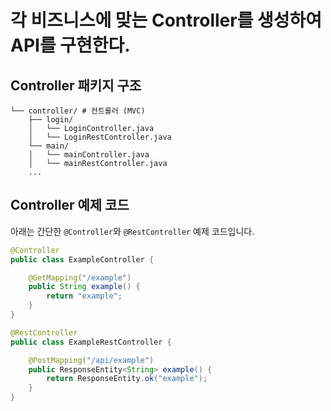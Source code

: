# 각 비즈니스에 맞는 Controller를 생성하여 API를 구현한다.

## Controller 패키지 구조
```plaintext
└── controller/ # 컨트롤러 (MVC)
    ├── login/
    │   └── LoginController.java
    │   └── LoginRestController.java
    └── main/
    │   └── mainController.java
    │   └── mainRestController.java
    ...
````

## Controller 예제 코드

아래는 간단한 `@Controller`와 `@RestController` 예제 코드입니다.

```java
@Controller
public class ExampleController {

    @GetMapping("/example")
    public String example() {
        return "example";
    }
}

@RestController
public class ExampleRestController {

    @PostMapping("/api/example")
    public ResponseEntity<String> example() {
        return ResponseEntity.ok("example");
    }
}

